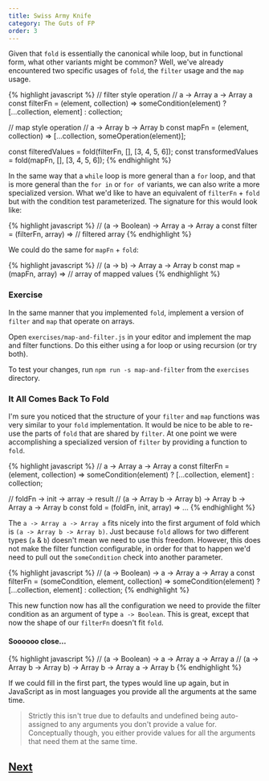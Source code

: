 ```yaml
---
title: Swiss Army Knife
category: The Guts of FP
order: 3
---
```


Given that `fold` is essentially the canonical while loop, but in functional form, what other variants might be common? Well, we've already encountered two specific usages of `fold`, the `filter` usage and the `map` usage.

{% highlight javascript %}
  // filter style operation
  // a -> Array a -> Array a
  const filterFn = (element, collection) =>
    someCondition(element)
      ? [...collection, element]
      : collection;

  // map style operation
  // a -> Array b -> Array b
  const mapFn = (element, collection) => [...collection, someOperation(element)];

  const filteredValues = fold(filterFn, [], [3, 4, 5, 6]);
  const transformedValues = fold(mapFn, [], [3, 4, 5, 6]);
{% endhighlight %}

In the same way that a `while` loop is more general than a `for` loop, and that is more general than the `for in` or `for of` variants, we can also write a more specialized version. What we'd like to have an equivalent of `filterFn` + `fold` but with the condition test parameterized. The signature for this would look like:

{% highlight javascript %}
  // (a -> Boolean) -> Array a -> Array a
  const filter = (filterFn, array) => // filtered array
{% endhighlight %}

We could do the same for `mapFn` + `fold`:

{% highlight javascript %}
  // (a -> b) -> Array a -> Array b
  const map = (mapFn, array) => // array of mapped values
{% endhighlight %}

### Exercise

In the same manner that you implemented `fold`, implement a version of `filter` and `map` that operate on arrays.

Open `exercises/map-and-filter.js` in your editor and implement the map and filter functions. Do this either using a for loop or using recursion (or try both).

To test your changes, run `npm run -s map-and-filter` from the `exercises` directory.

### It All Comes Back To Fold

I'm sure you noticed that the structure of your `filter` and `map` functions was very similar to your `fold` implementation. It would be nice to be able to re-use the parts of `fold` that are shared by `filter`. At one point we were accomplishing a specialized version of `filter` by providing a function to `fold`.

{% highlight javascript %}
  // a -> Array a -> Array a
  const filterFn = (element, collection) =>
    someCondition(element)
      ? [...collection, element]
      : collection;


  //          foldFn           -> init    -> array   -> result
  // (a -> Array b -> Array b) -> Array b -> Array a -> Array b
  const fold = (foldFn, init, array) => ...
{% endhighlight %}

The `a -> Array a -> Array a` fits nicely into the first argument of fold which is `(a -> Array b -> Array b)`. Just because `fold` allows for two different types (`a` & `b`) doesn't mean we need to use this freedom. However, this does not make the filter function configurable, in order for that to happen we'd need to pull out the `someCondition` check into another parameter.

{% highlight javascript %}
  // (a -> Boolean) -> a -> Array a -> Array a
  const filterFn = (someCondition, element, collection) =>
    someCondition(element)
      ? [...collection, element]
      : collection;
{% endhighlight %}

This new function now has all the configuration we need to provide the filter condition as an argument of type `a -> Boolean`. This is great, except that now the shape of our `filterFn` doesn't fit `fold`.

#### Soooooo close...
{% highlight javascript %}
  // (a -> Boolean) -> a -> Array a -> Array a
  //                  (a -> Array b -> Array b) -> Array b -> Array a -> Array b
{% endhighlight %}

If we could fill in the first part, the types would line up again, but in JavaScript as in most languages you provide all the arguments at the same time.

> Strictly this isn't true due to defaults and undefined being auto-assigned to any arguments you don't provide a value for. Conceptually though, you either provide values for all the arguments that need them at the same time.

## [Next](/3-guts-of-fp/partial-application)
